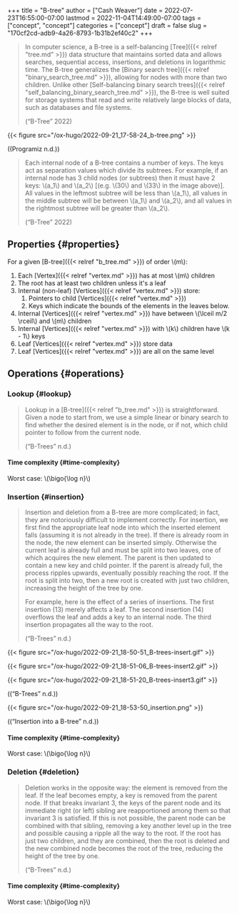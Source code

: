 +++
title = "B-tree"
author = ["Cash Weaver"]
date = 2022-07-23T16:55:00-07:00
lastmod = 2022-11-04T14:49:00-07:00
tags = ["concept", "concept"]
categories = ["concept"]
draft = false
slug = "170cf2cd-adb9-4a26-8793-1b31b2ef40c2"
+++

> In computer science, a B-tree is a self-balancing [Tree]({{< relref "tree.md" >}}) data structure that maintains sorted data and allows searches, sequential access, insertions, and deletions in logarithmic time. The B-tree generalizes the [Binary search tree]({{< relref "binary_search_tree.md" >}}), allowing for nodes with more than two children. Unlike other [Self-balancing binary search trees]({{< relref "self_balancing_binary_search_tree.md" >}}), the B-tree is well suited for storage systems that read and write relatively large blocks of data, such as databases and file systems.
>
> (“B-Tree” 2022)

{{< figure src="/ox-hugo/2022-09-21_17-58-24_b-tree.png" >}}

((Programiz n.d.))

> Each internal node of a B-tree contains a number of keys. The keys act as separation values which divide its subtrees. For example, if an internal node has 3 child nodes (or subtrees) then it must have 2 keys: \\(a\_1\\) and \\(a\_2\\) [(e.g. \\(30\\) and \\(33\\) in the image above)]. All values in the leftmost subtree will be less than \\(a\_1\\), all values in the middle subtree will be between \\(a\_1\\) and \\(a\_2\\), and all values in the rightmost subtree will be greater than \\(a\_2\\).
>
> (“B-Tree” 2022)


## Properties {#properties}

For a given [B-tree]({{< relref "b_tree.md" >}}) of order \\(m\\):

1.  Each [Vertex]({{< relref "vertex.md" >}}) has at most \\(m\\) children
2.  The root has at least two children unless it's a leaf
3.  Internal (non-leaf) [Vertices]({{< relref "vertex.md" >}}) store:
    1.  Pointers to child [Vertices]({{< relref "vertex.md" >}})
    2.  Keys which indicate the bounds of the elements in the leaves below.
4.  Internal [Vertices]({{< relref "vertex.md" >}}) have between \\(\lceil m/2 \rceil\\) and \\(m\\) children
5.  Internal [Vertices]({{< relref "vertex.md" >}}) with \\(k\\) children have \\(k - 1\\) keys
6.  Leaf [Vertices]({{< relref "vertex.md" >}}) store data
7.  Leaf [Vertices]({{< relref "vertex.md" >}}) are all on the same level


## Operations {#operations}


### Lookup {#lookup}

> Lookup in a [B-tree]({{< relref "b_tree.md" >}}) is straightforward. Given a node to start from, we use a simple linear or binary search to find whether the desired element is in the node, or if not, which child pointer to follow from the current node.
>
> (“B-Trees” n.d.)


#### Time complexity {#time-complexity}

Worst case: \\(\bigo{\log n}\\)


### Insertion {#insertion}

> Insertion and deletion from a B-tree are more complicated; in fact, they are notoriously difficult to implement correctly. For insertion, we first find the appropriate leaf node into which the inserted element falls (assuming it is not already in the tree). If there is already room in the node, the new element can be inserted simply. Otherwise the current leaf is already full and must be split into two leaves, one of which acquires the new element. The parent is then updated to contain a new key and child pointer. If the parent is already full, the process ripples upwards, eventually possibly reaching the root. If the root is split into two, then a new root is created with just two children, increasing the height of the tree by one.
>
> For example, here is the effect of a series of insertions. The first insertion (13) merely affects a leaf. The second insertion (14) overflows the leaf and adds a key to an internal node. The third insertion propagates all the way to the root.
>
> (“B-Trees” n.d.)

{{< figure src="/ox-hugo/2022-09-21_18-50-51_B-trees-insert.gif" >}}

{{< figure src="/ox-hugo/2022-09-21_18-51-06_B-trees-insert2.gif" >}}

{{< figure src="/ox-hugo/2022-09-21_18-51-20_B-trees-insert3.gif" >}}

((“B-Trees” n.d.))

{{< figure src="/ox-hugo/2022-09-21_18-53-50_insertion.png" >}}

((“Insertion into a B-tree” n.d.))


#### Time complexity {#time-complexity}

Worst case: \\(\bigo{\log n}\\)


### Deletion {#deletion}

> Deletion works in the opposite way: the element is removed from the leaf. If the leaf becomes empty, a key is removed from the parent node. If that breaks invariant 3, the keys of the parent node and its immediate right (or left) sibling are reapportioned among them so that invariant 3 is satisfied. If this is not possible, the parent node can be combined with that sibling, removing a key another level up in the tree and possible causing a ripple all the way to the root. If the root has just two children, and they are combined, then the root is deleted and the new combined node becomes the root of the tree, reducing the height of the tree by one.
>
> (“B-Trees” n.d.)


#### Time complexity {#time-complexity}

Worst case: \\(\bigo{\log n}\\)
